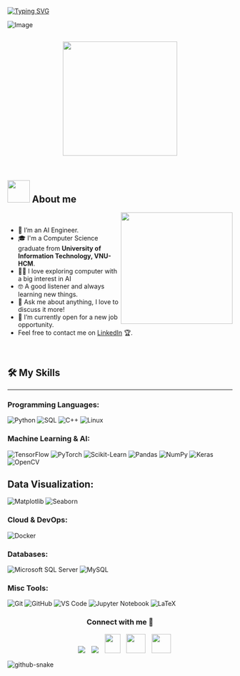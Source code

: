 [![Typing SVG](https://readme-typing-svg.herokuapp.com?font=Fira+Code&weight=500&size=35&pause=1000&width=435&lines=HELLO%2C+I'M+TRONG+AN;A+PASSIONATE+AI+ENGINEER)](https://git.io/typing-svg)

![Image](https://github.com/user-attachments/assets/076be4f5-2158-4398-80a5-43c1ea46e76e)

<h2 align="center">
  <img align="center" height="256px" src="raw.githubusercontent.com/chongan0224/Images/9070324cdfc07c68d60eed0c39e77573.gif
"> 
  <br>
  <br>
</h2>

## <picture><img src = "https://github.com/7oSkaaa/7oSkaaa/blob/main/Images/about_me.gif?raw=true" width = 50px></picture> About me

<picture> <img align="right" src="https://github.com/7oSkaaa/7oSkaaa/blob/main/Images/Right_Side.gif?raw=true" width = 250px></picture>

<br>


- 🤖 I’m an AI Engineer.  
- 🎓 I'm a Computer Science graduate from **University of Information Technology, VNU-HCM**.  
- :technologist: I love exploring computer with a big interest in AI
- :nerd_face: A good listener and always learning new things.  
- 💬 Ask me about anything, I love to discuss it more!
- :thinking: I’m currently open for a new job opportunity.  
- Feel free to contact me on [LinkedIn](https://www.linkedin.com/in/nguyentrongan022403/) 🏆. 
<br>

## 🛠️ My Skills  
-------------------
### **Programming Languages:**
![Python](https://img.shields.io/badge/-Python-000?logo=Python)
![SQL](https://img.shields.io/badge/-SQL-000?logo=MySQL)
![C++](https://img.shields.io/badge/-C++-000?logo=C%2B%2B)
![Linux](https://img.shields.io/badge/-Linux-000?logo=Linux)  

### **Machine Learning & AI:**  
![TensorFlow](https://img.shields.io/badge/-TensorFlow-000?logo=TensorFlow)
![PyTorch](https://img.shields.io/badge/-PyTorch-000?logo=PyTorch)
![Scikit-Learn](https://img.shields.io/badge/-Scikit--Learn-000?logo=scikit-learn)
![Pandas](https://img.shields.io/badge/-Pandas-000?logo=pandas)
![NumPy](https://img.shields.io/badge/-NumPy-000?logo=NumPy)
![Keras](https://img.shields.io/badge/-Keras-000?logo=Keras)  
![OpenCV](https://img.shields.io/badge/-OpenCV-000?logo=OpenCV)  


## **Data Visualization:**
![Matplotlib](https://img.shields.io/badge/-Matplotlib-000?logo=Matplotlib)
![Seaborn](https://img.shields.io/badge/-Seaborn-000?logo=Seaborn)

### **Cloud & DevOps:**
![Docker](https://img.shields.io/badge/-Docker-000?logo=Docker)

### **Databases:**  
![Microsoft SQL Server](https://img.shields.io/badge/-Microsoft%20SQL%20Server-000?logo=microsoft-sql-server)
![MySQL](https://img.shields.io/badge/-MySQL-000?logo=MySQL)

### **Misc Tools:**
![Git](https://img.shields.io/badge/-Git-000?logo=Git)
![GitHub](https://img.shields.io/badge/-GitHub-000?logo=GitHub)
![VS Code](https://img.shields.io/badge/-VS%20Code-000?logo=Visual-Studio-Code)
![Jupyter Notebook](https://img.shields.io/badge/-Jupyter-000?logo=Jupyter)
![LaTeX](https://img.shields.io/badge/-LaTeX-000?logo=LaTeX)

<h3 align="center" >Connect with me 🤝 </h3>

<p align="center">

 <div align="center"  class="icons-social" style="margin-left: 10px;">
        <a   target="_blank" href="https://www.linkedin.com/in/nguyentrongan022403/">
		<img src="https://img.icons8.com/doodle/40/000000/linkedin--v2.png" style="margin-left: 10px;" ></a>
        <a style="margin-left: 10px;" target="_blank" href="https://github.com/chongan0224">
		<img src="https://img.icons8.com/doodle/40/000000/github--v1.png"></a>
        <a style="margin-left: 10px;" target="_blank" href="mailto:trongan022403@gmail.com">
		<img src="https://img.icons8.com/doodle/2x/gmail-new.png" style=" width:35px; height:43px;"></a>
        <a style="margin-left: 10px;" target="_blank" href="fb.com/ngtrongann">
		<img src="https://img.icons8.com/?size=100&id=ddJXF_L1PvL_&format=png&color=000000" style="width:43px; height:43px;"></a>
        <a style="margin-left: 10px;" target="_blank" href="instagram.com/ngtrongan">
		<img src="https://img.icons8.com/?size=100&id=Xy10Jcu1L2Su&format=png&color=000000" style="width:43px; height:43px;"></a>
      </div>

</p>

<picture>
  <source media="(prefers-color-scheme: dark)" srcset="https://raw.githubusercontent.com/tobiasmeyhoefer/tobiasmeyhoefer/output/github-snake-dark.svg" />
  <source media="(prefers-color-scheme: light)" srcset="https://raw.githubusercontent.com/tobiasmeyhoefer/tobiasmeyhoefer/output/github-snake.svg" />
  <img alt="github-snake" src="https://raw.githubusercontent.com/tobiasmeyhoefer/tobiasmeyhoefer/output/github-snake.svg" />
</picture>

